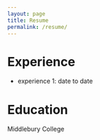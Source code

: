 ```yaml
---
layout: page
title: Resume
permalink: /resume/
---
```


# Experience

- experience 1: date to date

# Education

Middlebury College